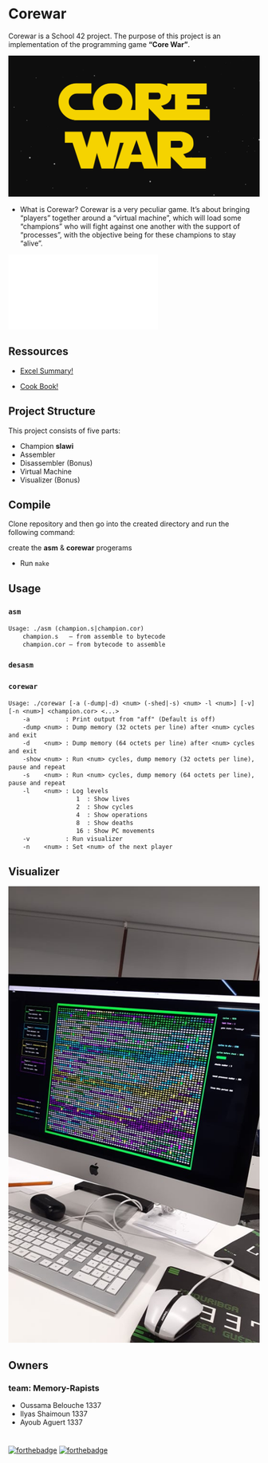 # Corewar

Corewar is a School 42 project. The purpose of this project is an implementation of the programming game **“Core War”**.

![Corewar](/ressources/corewar.svg)

- What is Corewar?
Corewar is a very peculiar game. It’s about bringing “players” together around a “virtual machine”, which will load some “champions” who will fight against one another with the support of “processes”, with the objective being for these champions to stay “alive”.

![Subject](/ressources/corewar.pdf)

## Ressources

- [Excel Summary!](https://docs.google.com/spreadsheets/d/13QWDmu6EnSz9ZHSQanRRWV44hpNNjZ5Gd0eIAo8Z2i0/edit#gid=0)

- [Cook Book!](https://github.com/VBrazhnik/Corewar/wiki)

## Project Structure

This project consists of five parts:

* Champion **slawi**
* Assembler
* Disassembler (Bonus)
* Virtual Machine
* Visualizer (Bonus)

## Compile

Clone repository and then go into the created directory and run the following command:

create the **asm** & **corewar** progerams

- Run `make`

## Usage

### `asm`

```
Usage: ./asm (champion.s|champion.cor)
    champion.s   — from assemble to bytecode
    champion.cor — from bytecode to assemble
```

### `desasm`

### `corewar`

```
Usage: ./corewar [-a (-dump|-d) <num> (-shed|-s) <num> -l <num>] [-v] [-n <num>] <champion.cor> <...>
    -a          : Print output from "aff" (Default is off)
    -dump <num> : Dump memory (32 octets per line) after <num> cycles and exit
    -d    <num> : Dump memory (64 octets per line) after <num> cycles and exit
    -show <num> : Run <num> cycles, dump memory (32 octets per line), pause and repeat
    -s    <num> : Run <num> cycles, dump memory (64 octets per line), pause and repeat
    -l    <num> : Log levels
                   1  : Show lives
                   2  : Show cycles
                   4  : Show operations
                   8  : Show deaths
                   16 : Show PC movements
    -v          : Run visualizer
    -n    <num> : Set <num> of the next player
```

## Visualizer

![Visualizer](/ressources/displayer.jpg)


## Owners
### team: Memory-Rapists
- Oussama Belouche 1337
- Ilyas Shaimoun 1337
- Ayoub Aguert 1337

#
[![forthebadge](https://forthebadge.com/images/badges/made-with-c.svg)](https://forthebadge.com)
[![forthebadge](https://forthebadge.com/images/badges/oooo-kill-em.svg)](https://forthebadge.com)


